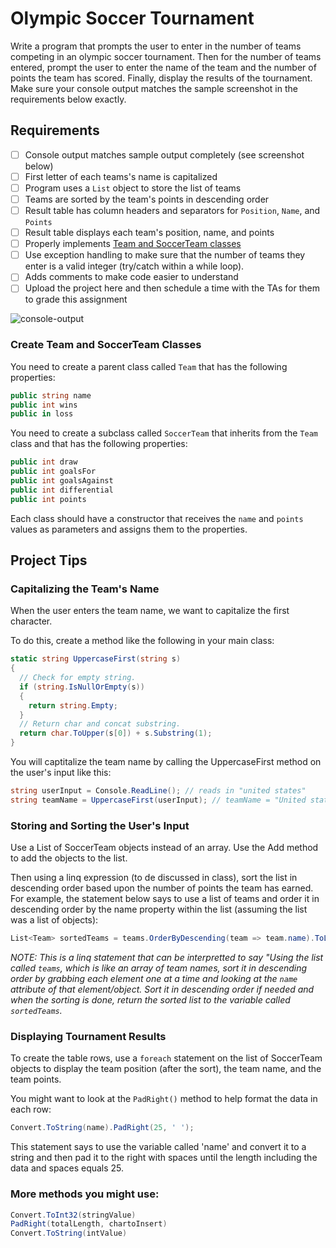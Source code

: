 # Olympic Soccer Tournament

Write a program that prompts the user to enter in the number of teams competing in an olympic soccer tournament. Then for the number of teams entered, prompt the user to enter the name of the team and the number of points the team has scored. Finally, display the results of the tournament.  Make sure your console output matches the sample screenshot in the requirements below exactly.

## Requirements 

- [ ] Console output matches sample output completely (see screenshot below)
- [ ] First letter of each teams's name is capitalized
- [ ] Program uses a `List` object to store the list of teams
- [ ] Teams are sorted by the team's points in descending order
- [ ] Result table has column headers and separators for `Position`, `Name`, and `Points`
- [ ] Result table displays each team's position, name, and points
- [ ] Properly implements [Team and SoccerTeam classes](#create-team-and-soccerteam-classes)
- [ ] Use exception handling to make sure that the number of teams they enter is a valid integer (try/catch within a while loop).
- [ ] Adds comments to make code easier to understand
- [ ] Upload the project here and then schedule a time with the TAs for them to grade this assignment

![console-output](https://cloud.githubusercontent.com/assets/8953261/17834223/07e10282-66f3-11e6-8e1b-30ec4c018968.jpg)


### Create Team and SoccerTeam Classes

You need to create a parent class called `Team` that has the following properties:

``` csharp
public string name
public int wins
public in loss
```


You need to create a subclass called `SoccerTeam` that inherits from the `Team` class and that has the following properties:

```csharp
public int draw
public int goalsFor
public int goalsAgainst
public int differential
public int points
```

Each class should have a constructor that receives the `name` and `points` values as parameters and assigns them to the properties.

## Project Tips


### Capitalizing the Team's Name

When the user enters the team name, we want to capitalize the first character.

To do this, create a method like the following in your main class:

```csharp
static string UppercaseFirst(string s)
{
  // Check for empty string.
  if (string.IsNullOrEmpty(s))
  {
    return string.Empty;
  }
  // Return char and concat substring.
  return char.ToUpper(s[0]) + s.Substring(1);
}
```

You will captitalize the team name by calling the UppercaseFirst method on the user's input like this:

```csharp
string userInput = Console.ReadLine(); // reads in "united states"
string teamName = UppercaseFirst(userInput); // teamName = "United states"
```


### Storing and Sorting the User's Input 


Use a List of SoccerTeam objects instead of an array. Use the Add method to add the objects to the list.

Then using a linq expression (to de discussed in class), sort the list in descending order based upon the number of points the team has earned. For example, the statement below says to use a list of teams and order it in descending order by the name property within the list (assuming the list was a list of objects):

```csharp
List<Team> sortedTeams = teams.OrderByDescending(team => team.name).ToList();
```

*NOTE: This is a linq statement that can be interpretted to say "Using the list called `teams`, which is like an array of team names, sort it in descending order by grabbing each element one at a time and looking at the `name` attribute of that element/object. Sort it in descending order if needed and when the sorting is done, return the sorted list to the variable called `sortedTeams`.*


### Displaying Tournament Results

To create the table rows, use a `foreach` statement on the list of SoccerTeam objects to display the team position (after the sort), the team name, and the team points.

You might want to look at the `PadRight()` method to help format the data in each row:

```csharp
Convert.ToString(name).PadRight(25, ' ');
```

This statement says to use the variable called 'name' and convert it to a string and then pad it to the right with spaces until the length including the data and spaces equals 25.

### More methods you might use:

```csharp
Convert.ToInt32(stringValue)
PadRight(totalLength, chartoInsert)
Convert.ToString(intValue)
```






